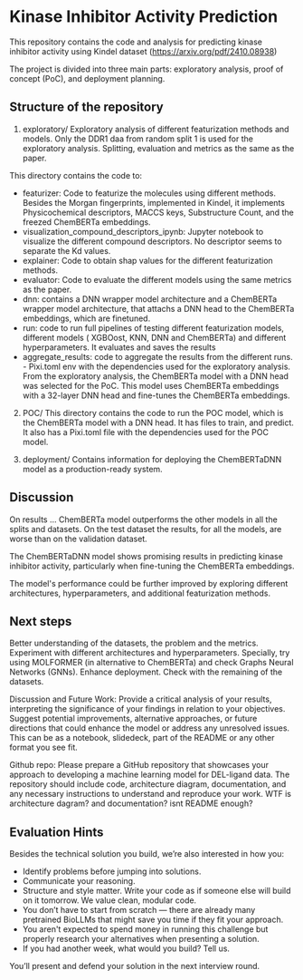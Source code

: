# Kinase Inhibitor Activity Prediction
This repository contains the code and analysis for predicting kinase inhibitor activity using Kindel dataset (https://arxiv.org/pdf/2410.08938)

The project is divided into three main parts: exploratory analysis, proof of concept (PoC), and deployment planning.

## Structure of the repository

1. exploratory/
Exploratory analysis of different featurization methods and models.
Only the DDR1 daa from random split 1 is used for the exploratory analysis. 
Splitting, evaluation and metrics as the same as the paper. 

This directory contains the code to:
   - featurizer: Code to featurize the molecules using different methods. 
   Besides the Morgan fingerprints, implemented in Kindel, it implements Physicochemical descriptors, MACCS keys, Substructure Count, and the freezed ChemBERTa embeddings. 
   - visualization_compound_descriptors_ipynb: Jupyter notebook to visualize the different compound descriptors. No descriptor seems to separate the Kd values.
   - explainer: Code to obtain shap values for the different featurization methods.
   - evaluator: Code to evaluate the different models using the same metrics as the paper. 
   - dnn: contains a DNN wrapper model architecture and a ChemBERTa wrapper model architecture, that attachs a DNN head to the ChemBERTa embeddings, which are finetuned.
   - run: code to run full pipelines of testing different featurization models, different models ( XGBOost, KNN, DNN and ChemBERTa) and different hyperparameters. It evaluates and saves the results
   - aggregate_results: code to aggregate the results from the different runs. 
    - Pixi.toml env with the dependencies used for the exploratory analysis.
From the exploratory analysis, the ChemBERTa model with a DNN head was selected for the PoC. This model uses ChemBERTa embeddings with a 32-layer DNN head and fine-tunes the ChemBERTa embeddings.
2. POC/
This directory contains the code to run the POC model, which is the ChemBERTa model with a DNN head.
It has files to train, and predict. It also has a Pixi.toml file with the dependencies used for the POC model.

3. deployment/
Contains information for deploying the ChemBERTaDNN model as a production-ready system.

## Discussion 
On results ... 
ChemBERTa model outperforms the other models in all the splits and datasets.
On the test dataset the results, for all the models, are worse than on the validation dataset.

The ChemBERTaDNN model shows promising results in predicting kinase inhibitor activity, particularly when fine-tuning the ChemBERTa embeddings.

The model's performance could be further improved by exploring different architectures, hyperparameters, and additional featurization methods.

## Next steps 
Better understanding of the datasets, the problem and the metrics.
Experiment with different architectures and hyperparameters. Specially, try using MOLFORMER 
(in alternative to ChemBERTa) and check Graphs Neural Networks (GNNs). 
Enhance deployment. 
Check with the remaining of the datasets. 


Discussion and Future Work: Provide a critical analysis of your results, interpreting the significance of your findings in relation to your objectives. Suggest potential improvements, alternative approaches, or future directions that could enhance the model or address any unresolved issues. This can be as a notebook, slidedeck, part of the README or any other format you see fit.

Github repo: Please prepare a GitHub repository that showcases your approach to developing a machine learning model for DEL-ligand data. The repository should include code, architecture diagram, documentation, and any necessary instructions to understand and reproduce your work.
WTF is architecture dagram? and documentation? isnt README enough? 


## Evaluation Hints

Besides the technical solution you build, we’re also interested in how you:

- Identify problems before jumping into solutions.
- Communicate your reasoning.
- Structure and style matter. Write your code as if someone else will build on it tomorrow. We value clean, modular code.
- You don’t have to start from scratch — there are already many pretrained BioLLMs that might save you time if they fit your approach.
- You aren't expected to spend money in running this challenge but properly research your alternatives when presenting a solution.
- If you had another week, what would you build? Tell us.

You’ll present and defend your solution in the next interview round.